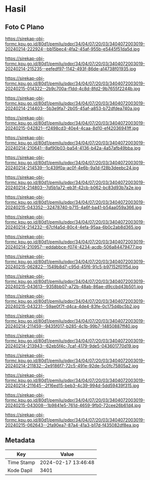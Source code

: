 # Hasil

## Foto C Plano

https://sirekap-obj-formc.kpu.go.id/80d1/pemilu/pdpr/34/04/07/20/03/3404072003019-20240214-222924--bb15bec4-4fa2-45af-955b-e5445f51da5d.jpg

https://sirekap-obj-formc.kpu.go.id/80d1/pemilu/pdpr/34/04/07/20/03/3404072003019-20240214-215235--eefedf97-1142-493f-86de-a14738f01935.jpg

https://sirekap-obj-formc.kpu.go.id/80d1/pemilu/pdpr/34/04/07/20/03/3404072003019-20240215-014322--2b9c700a-f1dd-4c8d-8fd2-9b7655f2244b.jpg

https://sirekap-obj-formc.kpu.go.id/80d1/pemilu/pdpr/34/04/07/20/03/3404072003019-20240214-214403--5b3e9fa7-2b05-45af-a853-b72dfdea740a.jpg

https://sirekap-obj-formc.kpu.go.id/80d1/pemilu/pdpr/34/04/07/20/03/3404072003019-20240215-042821--f2498cd3-40e4-4caa-8d10-ef42036941ff.jpg

https://sirekap-obj-formc.kpu.go.id/80d1/pemilu/pdpr/34/04/07/20/03/3404072003019-20240214-210641--8af90b03-ba54-4136-b42a-4a57afb49bba.jpg

https://sirekap-obj-formc.kpu.go.id/80d1/pemilu/pdpr/34/04/07/20/03/3404072003019-20240214-214539--1c439f0a-ac0f-4e6b-9a1d-f28b3deebc24.jpg

https://sirekap-obj-formc.kpu.go.id/80d1/pemilu/pdpr/34/04/07/20/03/3404072003019-20240214-214803--7d5b1a72-eb3f-42cb-b062-bc83d93b7a2e.jpg

https://sirekap-obj-formc.kpu.go.id/80d1/pemilu/pdpr/34/04/07/20/03/3404072003019-20240215-043352--32478740-b715-4a6f-ba41-b54aa059a366.jpg

https://sirekap-obj-formc.kpu.go.id/80d1/pemilu/pdpr/34/04/07/20/03/3404072003019-20240214-214232--67cf4a5d-80c4-4efa-95aa-6b0c2ab8d365.jpg

https://sirekap-obj-formc.kpu.go.id/80d1/pemilu/pdpr/34/04/07/20/03/3404072003019-20240214-210957--eddabbce-f074-4234-acdb-506a84479477.jpg

https://sirekap-obj-formc.kpu.go.id/80d1/pemilu/pdpr/34/04/07/20/03/3404072003019-20240215-062822--1549b8d7-c95d-45f6-91c5-b97152f01f5d.jpg

https://sirekap-obj-formc.kpu.go.id/80d1/pemilu/pdpr/34/04/07/20/03/3404072003019-20240215-043613--9358bb07-a72b-48ab-86ae-d9ccbd43b501.jpg

https://sirekap-obj-formc.kpu.go.id/80d1/pemilu/pdpr/34/04/07/20/03/3404072003019-20240215-043231--59ae0f7f-d4ca-4de4-83fe-0c175d4bc5b2.jpg

https://sirekap-obj-formc.kpu.go.id/80d1/pemilu/pdpr/34/04/07/20/03/3404072003019-20240214-211459--9435f017-b285-4c1b-99b7-14850887ff40.jpg

https://sirekap-obj-formc.kpu.go.id/80d1/pemilu/pdpr/34/04/07/20/03/3404072003019-20240214-213943--62eb5f4c-7caf-4179-9de5-043601770d19.jpg

https://sirekap-obj-formc.kpu.go.id/80d1/pemilu/pdpr/34/04/07/20/03/3404072003019-20240214-211832--2e9186f7-72c5-491e-92de-5c0fc75805a2.jpg

https://sirekap-obj-formc.kpu.go.id/80d1/pemilu/pdpr/34/04/07/20/03/3404072003019-20240214-211645--2f16ed15-beb3-4c39-994d-5dd59439f315.jpg

https://sirekap-obj-formc.kpu.go.id/80d1/pemilu/pdpr/34/04/07/20/03/3404072003019-20240215-043008--1b9841e5-761d-4659-9fb0-72cee26b61d4.jpg

https://sirekap-obj-formc.kpu.go.id/80d1/pemilu/pdpr/34/04/07/20/03/3404072003019-20240215-062643--2fa90ea7-87a4-41a3-b17d-f435082df8ea.jpg


## Metadata

| Key        | Value               |
| ---------- | ------------------- |
| Time Stamp | 2024-02-17 13:46:48 |
| Kode Dapil | 3401                |




